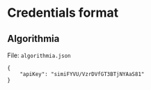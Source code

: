 # Credentials format

## Algorithmia

File: `algorithmia.json`

```
{
	"apiKey": "simiFYVU/VzrDVfGT3BTjNYAaS81"
}
```